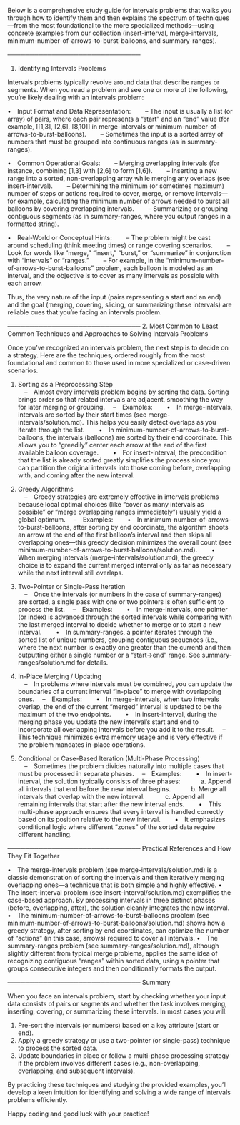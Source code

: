 <div><div class="mx-1"><div class="jjv-K"><p>Below is a comprehensive study guide for intervals problems that walks you through how to identify them and then explains the spectrum of techniques—from the most foundational to the more specialized methods—using concrete examples from our collection (insert-interval, merge-intervals, minimum-number-of-arrows-to-burst-balloons, and summary-ranges).</p>
<p>──────────────────────────────</p>
<ol>
<li>Identifying Intervals Problems</li>
</ol>
<p>Intervals problems typically revolve around data that describe ranges or segments. When you read a problem and see one or more of the following, you’re likely dealing with an intervals problem:</p>
<p>• Input Format and Data Representation:
  – The input is usually a list (or array) of pairs, where each pair represents a “start” and an “end” value (for example, [[1,3], [2,6], [8,10]] in merge-intervals or minimum-number-of-arrows-to-burst-balloons).
  – Sometimes the input is a sorted array of numbers that must be grouped into continuous ranges (as in summary-ranges).</p>
<p>• Common Operational Goals:
  – Merging overlapping intervals (for instance, combining [1,3] with [2,6] to form [1,6]).
  – Inserting a new range into a sorted, non-overlapping array while merging any overlaps (see insert-interval).
  – Determining the minimum (or sometimes maximum) number of steps or actions required to cover, merge, or remove intervals—for example, calculating the minimum number of arrows needed to burst all balloons by covering overlapping intervals.
  – Summarizing or grouping contiguous segments (as in summary-ranges, where you output ranges in a formatted string).</p>
<p>• Real-World or Conceptual Hints:
  – The problem might be cast around scheduling (think meeting times) or range covering scenarios.
  – Look for words like “merge,” “insert,” “burst,” or “summarize” in conjunction with “intervals” or “ranges.”
  – For example, in the “minimum-number-of-arrows-to-burst-balloons” problem, each balloon is modeled as an interval, and the objective is to cover as many intervals as possible with each arrow.</p>
<p>Thus, the very nature of the input (pairs representing a start and an end) and the goal (merging, covering, slicing, or summarizing these intervals) are reliable cues that you’re facing an intervals problem.</p>
<p>──────────────────────────────
2. Most Common to Least Common Techniques and Approaches to Solving Intervals Problems</p>
<p>Once you’ve recognized an intervals problem, the next step is to decide on a strategy. Here are the techniques, ordered roughly from the most foundational and common to those used in more specialized or case-driven scenarios.</p>
<ol>
<li>
<p>Sorting as a Preprocessing Step<br>
 – Almost every intervals problem begins by sorting the data. Sorting brings order so that related intervals are adjacent, smoothing the way for later merging or grouping.
 – Examples:
  • In merge-intervals, intervals are sorted by their start times (see merge-intervals/solution.md). This helps you easily detect overlaps as you iterate through the list.
  • In minimum-number-of-arrows-to-burst-balloons, the intervals (balloons) are sorted by their end coordinate. This allows you to “greedily” center each arrow at the end of the first available balloon coverage.
  • For insert-interval, the precondition that the list is already sorted greatly simplifies the process since you can partition the original intervals into those coming before, overlapping with, and coming after the new interval.</p>
</li>
<li>
<p>Greedy Algorithms<br>
 – Greedy strategies are extremely effective in intervals problems because local optimal choices (like “cover as many intervals as possible” or “merge overlapping ranges immediately”) usually yield a global optimum.
 – Examples:
  • In minimum-number-of-arrows-to-burst-balloons, after sorting by end coordinate, the algorithm shoots an arrow at the end of the first balloon’s interval and then skips all overlapping ones—this greedy decision minimizes the overall count (see minimum-number-of-arrows-to-burst-balloons/solution.md).
  • When merging intervals (merge-intervals/solution.md), the greedy choice is to expand the current merged interval only as far as necessary while the next interval still overlaps.</p>
</li>
<li>
<p>Two-Pointer or Single-Pass Iteration<br>
 – Once the intervals (or numbers in the case of summary-ranges) are sorted, a single pass with one or two pointers is often sufficient to process the list.
 – Examples:
  • In merge-intervals, one pointer (or index) is advanced through the sorted intervals while comparing with the last merged interval to decide whether to merge or to start a new interval.
  • In summary-ranges, a pointer iterates through the sorted list of unique numbers, grouping contiguous sequences (i.e., where the next number is exactly one greater than the current) and then outputting either a single number or a “start-&gt;end” range. See summary-ranges/solution.md for details.</p>
</li>
<li>
<p>In-Place Merging / Updating<br>
 – In problems where intervals must be combined, you can update the boundaries of a current interval “in-place” to merge with overlapping ones.
 – Examples:
  • In merge-intervals, when two intervals overlap, the end of the current “merged” interval is updated to be the maximum of the two endpoints.
  • In insert-interval, during the merging phase you update the new interval’s start and end to incorporate all overlapping intervals before you add it to the result.
 – This technique minimizes extra memory usage and is very effective if the problem mandates in-place operations.</p>
</li>
<li>
<p>Conditional or Case-Based Iteration (Multi-Phase Processing)<br>
 – Sometimes the problem divides naturally into multiple cases that must be processed in separate phases.
 – Examples:
  • In insert-interval, the solution typically consists of three phases:
   a. Append all intervals that end before the new interval begins.
   b. Merge all intervals that overlap with the new interval.
   c. Append all remaining intervals that start after the new interval ends.
  • This multi-phase approach ensures that every interval is handled correctly based on its position relative to the new interval.
  • It emphasizes conditional logic where different “zones” of the sorted data require different handling.</p>
</li>
</ol>
<p>──────────────────────────────
Practical References and How They Fit Together</p>
<p>• The merge-intervals problem (see merge-intervals/solution.md) is a classic demonstration of sorting the intervals and then iteratively merging overlapping ones—a technique that is both simple and highly effective.
• The insert-interval problem (see insert-interval/solution.md) exemplifies the case-based approach. By processing intervals in three distinct phases (before, overlapping, after), the solution cleanly integrates the new interval.
• The minimum-number-of-arrows-to-burst-balloons problem (see minimum-number-of-arrows-to-burst-balloons/solution.md) shows how a greedy strategy, after sorting by end coordinates, can optimize the number of “actions” (in this case, arrows) required to cover all intervals.
• The summary-ranges problem (see summary-ranges/solution.md), although slightly different from typical merge problems, applies the same idea of recognizing contiguous “ranges” within sorted data, using a pointer that groups consecutive integers and then conditionally formats the output.</p>
<p>──────────────────────────────
Summary</p>
<p>When you face an intervals problem, start by checking whether your input data consists of pairs or segments and whether the task involves merging, inserting, covering, or summarizing these intervals. In most cases you will:</p>
<ol>
<li>Pre-sort the intervals (or numbers) based on a key attribute (start or end).</li>
<li>Apply a greedy strategy or use a two-pointer (or single-pass) technique to process the sorted data.</li>
<li>Update boundaries in place or follow a multi-phase processing strategy if the problem involves different cases (e.g., non-overlapping, overlapping, and subsequent intervals).</li>
</ol>
<p>By practicing these techniques and studying the provided examples, you’ll develop a keen intuition for identifying and solving a wide range of intervals problems efficiently.</p>
<p>Happy coding and good luck with your practice!</p></div></div></div>